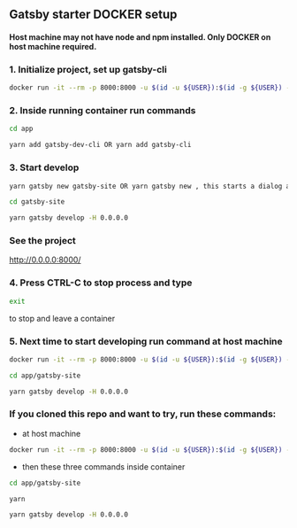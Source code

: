## Gatsby starter DOCKER setup
#### Host machine may not have node and npm installed. Only DOCKER on host machine required.

### 1. Initialize project, set up gatsby-cli
```bash
docker run -it --rm -p 8000:8000 -u $(id -u ${USER}):$(id -g ${USER}) -v ${PWD}:/app node:11 /bin/sh
```

### 2. Inside running container run commands
```bash
cd app
```

```bash
yarn add gatsby-dev-cli OR yarn add gatsby-cli
```

### 3. Start develop

```bash
yarn gatsby new gatsby-site OR yarn gatsby new , this starts a dialog about creation new gatsby project
```

```bash
cd gatsby-site
```

```bash
yarn gatsby develop -H 0.0.0.0
```

### See the project
http://0.0.0.0:8000/

### 4. Press CTRL-C to stop process and type
```bash
exit
```
to stop and leave a container

### 5. Next time to start developing run command at host machine
```bash
docker run -it --rm -p 8000:8000 -u $(id -u ${USER}):$(id -g ${USER}) -v ${PWD}:/app node:11 /bin/sh
```
```bash
cd app/gatsby-site
```
```bash
yarn gatsby develop -H 0.0.0.0
```

### If you cloned this repo and want to try, run these commands:
* at host machine
```bash
docker run -it --rm -p 8000:8000 -u $(id -u ${USER}):$(id -g ${USER}) -v ${PWD}:/app node:11 /bin/sh
```
* then these three commands inside container
```bash
cd app/gatsby-site
```
```bash
yarn
```
```bash
yarn gatsby develop -H 0.0.0.0
```
 